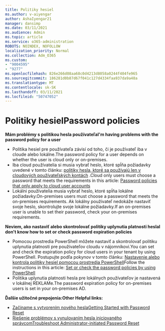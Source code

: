 ```yaml
---
title: Politiky hesiel
ms.author: v-aiyengar
author: AshaIyengar21
manager: dansimp
ms.date: 03/11/2021
ms.audience: Admin
ms.topic: article
ms.service: o365-administration
ROBOTS: NOINDEX, NOFOLLOW
localization_priority: Normal
ms.collection: Adm_O365
ms.custom:
- "9004595"
- "9277"
ms.openlocfilehash: 826e266d08aa68c0d4213d8058a0244f404fe965
ms.sourcegitcommit: 186281d0b87d67f041c127d4334faa937da9a48a
ms.translationtype: MT
ms.contentlocale: sk-SK
ms.lasthandoff: 03/11/2021
ms.locfileid: "50747052"
---
```

# <a name="password-policies"></a><span data-ttu-id="03701-102">Politiky hesiel</span><span class="sxs-lookup"><span data-stu-id="03701-102">Password policies</span></span>

<span data-ttu-id="03701-103">**Mám problémy s politikou hesla používateľa**</span><span class="sxs-lookup"><span data-stu-id="03701-103">**I'm having problems with the password policy for a user**</span></span>

- <span data-ttu-id="03701-104">Politika hesiel pre používateľa závisí od toho, či je používateľ iba v cloude alebo lokálne.</span><span class="sxs-lookup"><span data-stu-id="03701-104">The password policy for a user depends on whether the user is cloud only or on-premises.</span></span>
- <span data-ttu-id="03701-105">Iba cloud používatelia si musia vybrať heslo, ktoré spĺňa požiadavky uvedené v tomto článku: [politiky hesla, ktoré sa používajú len v cloudových používateľských kontách](https://docs.microsoft.com/azure/active-directory/authentication/concept-sspr-policy?WT.mc_id=Portal-Microsoft_Azure_Support#password-policies-that-only-apply-to-cloud-user-accounts) .</span><span class="sxs-lookup"><span data-stu-id="03701-105">Cloud only users must choose a password that meets the requirements in this article: [Password policies that only apply to cloud user accounts](https://docs.microsoft.com/azure/active-directory/authentication/concept-sspr-policy?WT.mc_id=Portal-Microsoft_Azure_Support#password-policies-that-only-apply-to-cloud-user-accounts)</span></span>
- <span data-ttu-id="03701-106">Lokálni používatelia musia vybrať heslo, ktoré spĺňa lokálne požiadavky.</span><span class="sxs-lookup"><span data-stu-id="03701-106">On-premises users must choose a password that meets the on-premises requirements.</span></span> <span data-ttu-id="03701-107">Ak lokálny používateľ nedokáže nastaviť svoje heslo, skontrolujte svoje lokálne požiadavky.</span><span class="sxs-lookup"><span data-stu-id="03701-107">If an on-premises user is unable to set their password, check your on-premises requirements.</span></span>

<span data-ttu-id="03701-108">**Neviem, ako nastaviť alebo skontrolovať politiky uplynutia platnosti hesla**</span><span class="sxs-lookup"><span data-stu-id="03701-108">**I don't know how to set or check password expiration policies**</span></span>

- <span data-ttu-id="03701-109">Pomocou prostredia PowerShell môžete nastaviť a skontrolovať politiku uplynutia platnosti pre používateľov cloudu v nájomníkovi.</span><span class="sxs-lookup"><span data-stu-id="03701-109">You can set and check the expiration policy for cloud users in your tenant by using PowerShell.</span></span> <span data-ttu-id="03701-110">Postupujte podľa pokynov v tomto článku: [Nastavenie alebo kontrola politiky hesiel pomocou prostredia PowerShell](https://docs.microsoft.com/azure/active-directory/authentication/concept-sspr-policy?WT.mc_id=Portal-Microsoft_Azure_Support#set-or-check-the-password-policies-by-using-powershell)</span><span class="sxs-lookup"><span data-stu-id="03701-110">Follow the instructions in this article: [Set or check the password policies by using PowerShell](https://docs.microsoft.com/azure/active-directory/authentication/concept-sspr-policy?WT.mc_id=Portal-Microsoft_Azure_Support#set-or-check-the-password-policies-by-using-powershell)</span></span>
- <span data-ttu-id="03701-111">Politika uplynutia platnosti hesla pre lokálnych používateľov je nastavená v lokálnej REKLAMe.</span><span class="sxs-lookup"><span data-stu-id="03701-111">The password expiration policy for on-premises users is set in your on-premises AD.</span></span>

<span data-ttu-id="03701-112">**Ďalšie užitočné prepojenia:**</span><span class="sxs-lookup"><span data-stu-id="03701-112">**Other Helpful links:**</span></span>
- [<span data-ttu-id="03701-113">Začíname s vytvorením nového hesla</span><span class="sxs-lookup"><span data-stu-id="03701-113">Getting Started with Password Reset</span></span>](https://docs.microsoft.com/azure/active-directory/authentication/concept-sspr-policy?WT.mc_id=Portal-Microsoft_Azure_Support#set-or-check-the-password-policies-by-using-powershell)
- [<span data-ttu-id="03701-114">Riešenie problémov s vynulovaním hesla iniciovaného správcom</span><span class="sxs-lookup"><span data-stu-id="03701-114">Troubleshoot Administrator-initiated Password Reset</span></span>](https://docs.microsoft.com/azure/active-directory/active-directory-passwords-troubleshoot?WT.mc_id=Portal-Microsoft_Azure_Support#troubleshoot-the-password-reset-portal)
